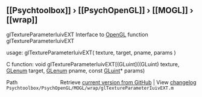 ## [[Psychtoolbox]] &#8250; [[PsychOpenGL]] &#8250; [[MOGL]] &#8250; [[wrap]]

glTextureParameterIuivEXT  Interface to [OpenGL](OpenGL) function glTextureParameterIuivEXT  
  
usage:  glTextureParameterIuivEXT( texture, target, pname, params )  
  
C function:  void glTextureParameterIuivEXT[(GLuint]((GLuint) texture, [GLenum](GLenum) target, [GLenum](GLenum) pname, const [GLuint](GLuint)\* params)  




<div class="code_header" style="text-align:right;">
  <span style="float:left;">Path&nbsp;&nbsp;</span> <span class="counter">Retrieve <a href=
  "https://raw.github.com/Psychtoolbox-3/Psychtoolbox-3/beta/Psychtoolbox/PsychOpenGL/MOGL/wrap/glTextureParameterIuivEXT.m">current version from GitHub</a> | View <a href=
  "https://github.com/Psychtoolbox-3/Psychtoolbox-3/commits/beta/Psychtoolbox/PsychOpenGL/MOGL/wrap/glTextureParameterIuivEXT.m">changelog</a></span>
</div>
<div class="code">
  <code>Psychtoolbox/PsychOpenGL/MOGL/wrap/glTextureParameterIuivEXT.m</code>
</div>

